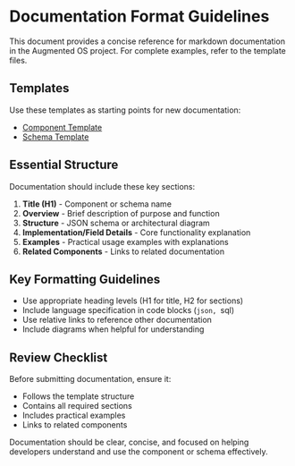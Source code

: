 # Documentation Format Guidelines

This document provides a concise reference for markdown documentation in the Augmented OS project. For complete examples, refer to the template files.

## Templates

Use these templates as starting points for new documentation:

* [Component Template](./templates/component-template.md)
* [Schema Template](./templates/schema-template.md)

## Essential Structure

Documentation should include these key sections:

1. **Title (H1)** - Component or schema name
2. **Overview** - Brief description of purpose and function
3. **Structure** - JSON schema or architectural diagram
4. **Implementation/Field Details** - Core functionality explanation
5. **Examples** - Practical usage examples with explanations
6. **Related Components** - Links to related documentation

## Key Formatting Guidelines

* Use appropriate heading levels (H1 for title, H2 for sections)
* Include language specification in code blocks (```json, ```sql)
* Use relative links to reference other documentation
* Include diagrams when helpful for understanding

## Review Checklist

Before submitting documentation, ensure it:
* Follows the template structure
* Contains all required sections
* Includes practical examples
* Links to related components

Documentation should be clear, concise, and focused on helping developers understand and use the component or schema effectively.


